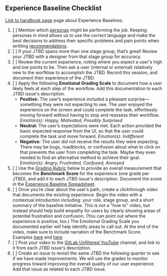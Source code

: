 <!--
 
# The issue title should be: Part 1: Experience Baseline for [STAGE GROUP] - [JTBD]] 

-->

## Experience Baseline Checklist

[Link to handbook page](https://about.gitlab.com/handbook/engineering/ux/experience-baseline-recommendations/) page about Experience Baselines.
1. [ ]  Mention which [personas](/handbook/marketing/product-marketing/roles-personas/) might be performing the job. Keeping personas in mind allows us to use the correct language and make the best decisions to address their specific problems and pain points when writting [recommendations](/handbook/engineering/ux/experience-baseline-recommendations/#part-2-experience-recommendations).
1. [ ]  If your JTBD spans more than one stage group, that’s great! Review your JTBD with a designer from that stage group for accuracy.
2. [ ]  Review the current experience, noting where you expect a user's high and low points to be. Then ask a user (internal or external) relatively new to the worfklow to accomplish the JTBD. Record this session, and document their experience of the JTBD.
2. [ ]  Apply the following **Emotional Grading Scale** to document how a user likely feels at each step of the workflow. Add this documentation to each JTBD issue's description.
    - **Positive:** The user’s experience included a pleasant surprise&mdash;something they were not expecting to see. The user enjoyed the experience on the screen and could complete the task, effortlessly moving forward without having to stop and reassess their workflow. *Emotion(s): Happy, Motivated, Possibly Surprised*
    - **Neutral:** The user’s expectations were met. Each action provided the basic expected response from the UI, so that the user could complete the task and move forward. *Emotion(s): Indifferent*
    - **Negative:** The user did not receive the results they were expecting. There may be bugs, roadblocks, or confusion about what to click on that prevents the user from completing the task. Maybe they even needed to find an alternative method to achieve their goal. *Emotion(s): Angry, Frustrated, Confused, Annoyed*
1. [ ]  Use the [Grading Rubric](#grading-rubric) below to provide an overall measurement that becomes the **Benchmark Score** for the experience (one grade per JTBD), and add it to each JTBD issue's description. Document the score in the [Experience Baseline Spreadsheet](https://docs.google.com/spreadsheets/d/1iw5oj12QdLHOADV8P6ICE3P1U32eKMstpkIR4sPJRTo/edit#gid=0).
1. [ ]  Once you’re clear about the user’s path, create a clickthrough video that documents the existing experience. Begin the video with a contextual introduction including: your role, stage group, and a short summary of the baseline initiative. This is not a "how to" video, but instead should help build empathy for users by clearly showing areas of potential frustration and confusion. (You can point out where the experience is positive, too.) The Emotional Grading Scale you documented earlier will help identify areas to call out. At the end of the video, make sure to include narration of the Benchmark Score. Examples [here](https://www.youtube.com/watch?v=wCnpEGhS8uk&feature=youtu.be) and [here](https://www.youtube.com/watch?v=MkTOwTxsoL8)
1. [ ]  Post your video to the [GitLab Unfiltered YouTube](https://www.youtube.com/channel/UCMtZ0sc1HHNtGGWZFDRTh5A) channel, and link to it from each JTBD issue's description.
1. [ ]  Create an issue to revisit the same JTBD the following quarter to see if we have made improvements. We will use the grades to monitor progress toward improving the overall quality of our user experience. Add that issue as related to each JTBD issue.
